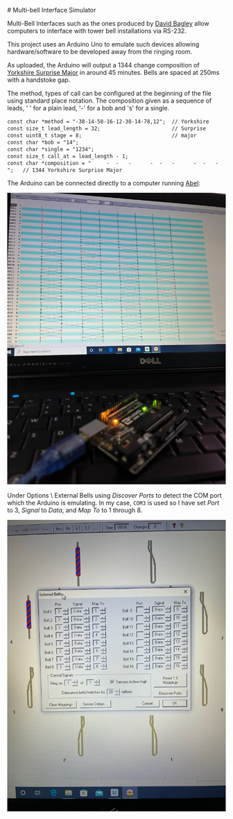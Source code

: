 
# Multi-bell Interface Simulator

Multi-Bell Interfaces such as the ones produced by [David
Bagley](http://www.bagleybells.co.uk) allow computers to interface
with tower bell installations via RS-232.

This project uses an Arduino Uno to emulate such devices allowing
hardware/software to be developed away from the ringing room.

As uploaded, the Arduino will output a 1344 change composition of
[Yorkshire Surprise Major](https://complib.org/method/17060) in
around 45 minutes.  Bells are spaced at 250ms with a handstoke gap.

The method, types of call can be configured at the beginning of the
file using standard place notation.  The composition given as a
sequence of leads, ' ' for a plain lead, '-' for a bob and 's' for
a single.

```
const char *method = "-38-14-58-16-12-38-14-78,12";  // Yorkshire
const size_t lead_length = 32;                       // Surprise
const uint8_t stage = 8;                             // major
const char *bob = "14";
const char *single = "1234";
const size_t call_at = lead_length - 1;
const char *composition = "     -  -   -      -  -   -      -  -   - ";   // 1344 Yorkshire Surprise Major
```

The Arduino can be connected directly to a computer running [Abel](http://www.abelsim.co.uk):

![](IMG_0340.jpeg)

Under Options \ External Bells using _Discover Ports_ to detect the
COM port which the Arduino is emulating.  In my case, `COM3` is
used so I have set _Port_ to 3, _Signal_ to _Data_, and _Map To_
to 1 through 8.

![](IMG_0341.jpeg)

